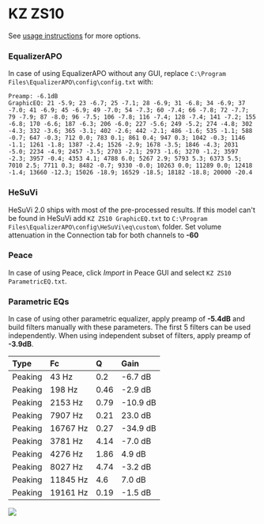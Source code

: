 # KZ ZS10
See [usage instructions](https://github.com/jaakkopasanen/AutoEq#usage) for more options.

### EqualizerAPO
In case of using EqualizerAPO without any GUI, replace `C:\Program Files\EqualizerAPO\config\config.txt`
with:
```
Preamp: -6.1dB
GraphicEQ: 21 -5.9; 23 -6.7; 25 -7.1; 28 -6.9; 31 -6.8; 34 -6.9; 37 -7.0; 41 -6.9; 45 -6.9; 49 -7.0; 54 -7.3; 60 -7.4; 66 -7.8; 72 -7.7; 79 -7.9; 87 -8.0; 96 -7.5; 106 -7.8; 116 -7.4; 128 -7.4; 141 -7.2; 155 -6.8; 170 -6.6; 187 -6.3; 206 -6.0; 227 -5.6; 249 -5.2; 274 -4.8; 302 -4.3; 332 -3.6; 365 -3.1; 402 -2.6; 442 -2.1; 486 -1.6; 535 -1.1; 588 -0.7; 647 -0.3; 712 0.0; 783 0.1; 861 0.4; 947 0.3; 1042 -0.3; 1146 -1.1; 1261 -1.8; 1387 -2.4; 1526 -2.9; 1678 -3.5; 1846 -4.3; 2031 -5.0; 2234 -4.9; 2457 -3.5; 2703 -2.1; 2973 -1.6; 3270 -1.2; 3597 -2.3; 3957 -0.4; 4353 4.1; 4788 6.0; 5267 2.9; 5793 5.3; 6373 5.5; 7010 2.5; 7711 0.3; 8482 -0.7; 9330 -0.0; 10263 0.0; 11289 0.0; 12418 -1.4; 13660 -12.3; 15026 -18.9; 16529 -18.5; 18182 -18.8; 20000 -20.4
```

### HeSuVi
HeSuVi 2.0 ships with most of the pre-processed results. If this model can't be found in HeSuVi add
`KZ ZS10 GraphicEQ.txt` to `C:\Program Files\EqualizerAPO\config\HeSuVi\eq\custom\` folder.
Set volume attenuation in the Connection tab for both channels to **-60**

### Peace
In case of using Peace, click *Import* in Peace GUI and select `KZ ZS10 ParametricEQ.txt`.

### Parametric EQs
In case of using other parametric equalizer, apply preamp of **-5.4dB** and build filters manually
with these parameters. The first 5 filters can be used independently.
When using independent subset of filters, apply preamp of **-3.9dB**.

| Type    | Fc       |    Q | Gain     |
|:--------|:---------|:-----|:---------|
| Peaking | 43 Hz    | 0.2  | -6.7 dB  |
| Peaking | 198 Hz   | 0.46 | -2.9 dB  |
| Peaking | 2153 Hz  | 0.79 | -10.9 dB |
| Peaking | 7907 Hz  | 0.21 | 23.0 dB  |
| Peaking | 16767 Hz | 0.27 | -34.9 dB |
| Peaking | 3781 Hz  | 4.14 | -7.0 dB  |
| Peaking | 4276 Hz  | 1.86 | 4.9 dB   |
| Peaking | 8027 Hz  | 4.74 | -3.2 dB  |
| Peaking | 11845 Hz | 4.6  | 7.0 dB   |
| Peaking | 19161 Hz | 0.19 | -1.5 dB  |

![](https://raw.githubusercontent.com/jaakkopasanen/AutoEq/master/results/oratory1990/harman_in-ear_2017-1/KZ%20ZS10/KZ%20ZS10.png)